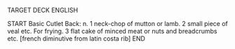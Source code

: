 TARGET DECK
ENGLISH

START
Basic
Cutlet
Back: n. 1 neck-chop of mutton or lamb. 2 small piece of veal etc. For frying. 3 flat cake of minced meat or nuts and breadcrumbs etc. [french diminutive from latin costa rib]
END
